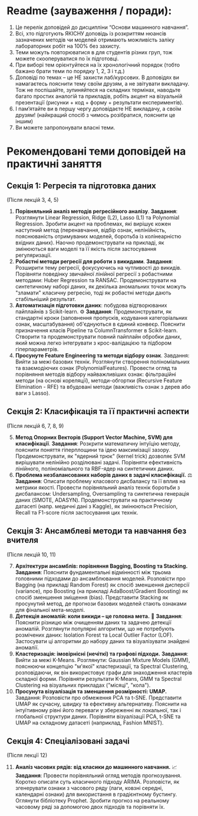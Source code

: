 # Readme (зауваження / поради):
1. Це перелік доповідей до дисципліни “Основи машинного навчання”.
2. Всі, хто підготують ЯКІСНУ доповідь із розкриттям нюансів зазначених методів чи моделей отримають можливість заліку лабораторних робіт на 100% без захисту.
3. Теми можуть повторюватися в для студентів різних груп, тож можете скооперуватися по їх підготовці.
4. При виборі тем орієнтуйтеся на їх хронологічний порядок (тобто бажано брати теми по порядку 1, 2, 3 і т.д.)
5. Доповіді по темах – це НЕ захисти лаб/курсових. В доповідях ви намагаєтесь пояснити тему своїм друзям, а не звітувати викладачу. Тож не поспішайте, зупиняйтеся на складних термінах, наводьте багато простих аналогій та прикладів, робіть акцент на візуальній презентації (рисунки + код + форму + результати експериментів).
6. І пам’ятайте ви в першу чергу доповідаєте НЕ викладачу, а своїм друзям! (найкращий спосіб з чимось розібратися, пояснити це іншим)
7. Ви можете запропонувати власні теми.


# Рекомендовані теми доповідей на практичні заняття
## Секція 1: Регресія та підготовка даних
(Після лекцій 3, 4, 5)

1. **Порівняльний аналіз методів регресійного аналізу**.
**Завдання**: Розглянути Linear Regression, Ridge (L2), Lasso (L1) та Polynomial Regression. Зробити акцент на проблемах, які вирішує кожен наступний метод (перенавчання, відбір ознак, нелінійність, пояснюваність отримуваних моделей, боротьба із колінеарністю вхідних даних). Наочно продемонструвати на прикладі, як змінюються ваги моделі та її якість після застосування регуляризації.
2. **Робастні методи регресії для роботи з викидами**.
**Завдання**: Розширити тему регресії, фокусуючись на чутливості до викидів. Порівняти поведінку звичайної лінійної регресії з робастними методами: Huber Regression та RANSAC. Продемонструвати на синтетичному наборі даних, як декілька аномальних точок можуть "зламати" класичну регресію, тоді як робастні методи дають стабільніший результат.
3. **Автоматизація підготовки даних**: побудова відтворюваних пайплайнів з Scikit-learn. ⚙️
**Завдання**: Продемонструвати, як стандартні кроки (заповнення пропусків, кодування категоріальних ознак, масштабування) об'єднуються в єдиний конвеєр. Пояснити призначення класів Pipeline та ColumnTransformer в Scikit-learn. Створити та продемонструвати повний пайплайн обробки даних, який можна легко інтегрувати з крос-валідацією та підбором гіперпараметрів.
4. **Просунуте Feature Engineering та методи відбору ознак**.
Завдання: Вийти за межі базових технік. Розглянути створення поліноміальних та взаємодіючих ознак (PolynomialFeatures). Провести огляд та порівняння методів відбору найважливіших ознак: фільтраційні методи (на основі кореляції), методи-обгортки (Recursive Feature Elimination - RFE) та вбудовані методи (важливість ознак з дерев або ваги з Lasso).

## Секція 2: Класифікація та її практичні аспекти
(Після лекцій 6, 7, 8, 9)

5. **Метод Опорних Векторів (Support Vector Machine, SVM) для класифікації**.
**Завдання**: Розкрити математичну інтуїцію методу, пояснити поняття гіперплощини та ідею максимізації зазору. Продемонструвати, як "ядерний трюк" (kernel trick) дозволяє SVM вирішувати нелінійно розділювані задачі. Порівняти ефективність лінійного, поліноміального та RBF-ядер на синтетичних даних.
6. **Проблема незбалансованих наборів даних в задачі класифікації.** ⚖️
**Завдання**: Описати проблему класового дисбалансу та її вплив на метрики якості. Провести порівняльний аналіз технік боротьби з дисбалансом: Undersampling, Oversampling та синтетична генерація даних (SMOTE, ADASYN). Продемонструвати на практичному датасеті (напр. медичні дані з Kaggle), як змінюються Precision, Recall та F1-score після застосування цих технік.

## Секція 3: Ансамблеві методи та навчання без вчителя
(Після лекцій 10, 11)

7. **Архітектури ансамблів: порівняння Bagging, Boosting та Stacking.**
**Завдання**: Пояснити фундаментальні відмінності між трьома головними підходами до ансамблювання моделей. Розповісти про Bagging (на прикладі Random Forest) як спосіб зменшення дисперсії (variance), про Boosting (на прикладі AdaBoost/Gradient Boosting) як спосіб зменшення зміщення (bias). Представити Stacking як просунутий метод, де прогнози базових моделей стають ознаками для фінальної мета-моделі.
8. **Детекція аномалій: коли викиди – це головна мета.** 🧐
**Завдання**: Пояснити різницю між очищенням даних та задачею детекції аномалій. Розглянути популярні алгоритми, що не потребують розмічених даних: Isolation Forest та Local Outlier Factor (LOF). Застосувати ці алгоритми до набору даних та візуалізувати знайдені аномалії.
9. **Кластеризація: імовірнісні (нечіткі) та графові підходи.**
**Завдання**: Вийти за межі K-Means. Розглянути: Gaussian Mixture Models (GMM), пояснюючи концепцію "м'якої" кластеризації, та Spectral Clustering, розповідаючи, як він використовує графи для знаходження кластерів складної форми. Порівняти результати K-Means, GMM та Spectral Clustering на візуальних прикладах ("місяці", "кола").
10. **Просунута візуалізація та зменшення розмірності: UMAP.**
Завдання: Розповісти про обмеження PCA та t-SNE. Представити UMAP як сучасну, швидку та ефективну альтернативу. Пояснити на інтуїтивному рівні його переваги у збереженні як локальної, так і глобальної структури даних. Порівняти візуалізації PCA, t-SNE та UMAP на складному датасеті (наприклад, Fashion MNIST).

## Секція 4: Спеціалізовані задачі
(Після лекції 12)

11. **Аналіз часових рядів: від класики до машинного навчання.** 📈
**Завдання**: Провести порівняльний огляд методів прогнозування. Коротко описати суть класичного підходу ARIMA. Розповісти, як згенерувати ознаки з часового ряду (лаги, ковзні середні, календарні ознаки) для використання в градієнтному бустингу. Оглянути бібліотеку Prophet. Зробити прогноз на реальному часовому ряді за допомогою двох підходів та порівняти їх.